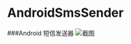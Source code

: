 # AndroidSmsSender
###Android 短信发送器
![截图](https://github.com/BruceAnda/AndroidSmsSender/blob/master/screenshot/pic.png)
